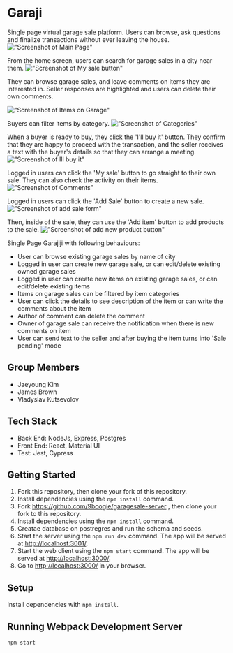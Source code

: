 # Garaji

Single page virtual garage sale platform. Users can browse, ask questions and finalize transactions without ever leaving the house.
!["Screenshot of Main Page"](docs/home-page2.png)

From the home screen, users can search for garage sales in a city near them. 
!["Screenshot of My sale button"](docs/search-city.png)

They can browse garage sales, and leave comments on items they are interested in. Seller responses are highlighted and users can delete their own comments.

!["Screenshot of Items on Garage"](docs/see-comments.png)

Buyers can filter items by category.
!["Screenshot of Categories"](docs/Inside-sale.png)

When a buyer is ready to buy, they click the 'I'll buy it' button. They confirm that they are happy to proceed with the transaction, and the seller receives a text with the buyer's details so that they can arrange a meeting.
!["Screenshot of Ill buy it"](docs/Send_Txt_Msg.png)

Logged in users can click the 'My sale' button to go straight to their own sale. 
They can also check the activity on their items. 
!["Screenshot of Comments"](docs/notifications.png)


Logged in users can click the 'Add Sale' button to create a new sale. 
!["Screenshot of add sale form"](docs/create-sale.png)

Then, inside of the sale, they can use the 'Add item' button to add products to the sale. 
!["Screenshot of add new product button"](docs/create-product.png)

Single Page Garajiji with following behaviours:
  - User can browse existing garage sales by name of city
  - Logged in user can create new garage sale, or can edit/delete existing owned garage sales
  - Logged in user can create new items on existing garage sales, or can edit/delete existing items
  - Items on garage sales can be filtered by item categories
  - User can click the details to see description of the item or can write the comments about the item
  - Author of comment can delete the comment
  - Owner of garage sale can receive the notification when there is new comments on item
  - User can send text to the seller and after buying the item turns into 'Sale pending' mode

## Group Members
  - Jaeyoung Kim
  - James Brown
  - Vladyslav Kutsevolov

## Tech Stack
  - Back End: NodeJs, Express, Postgres
  - Front End: React, Material UI
  - Test: Jest, Cypress

## Getting Started

1. Fork this repository, then clone your fork of this repository.
2. Install dependencies using the `npm install` command.
3. Fork https://github.com/9boogie/garagesale-server , then clone your fork to this repository.
4. Install dependencies using the `npm install` command.
5. Creatae database on postregres and run the schema and seeds.
6. Start the server using the `npm run dev` command. The app will be served at <http://localhost:3001/>.
6. Start the web client using the `npm start` command. The app will be served at <http://localhost:3000/>.
7. Go to <http://localhost:3000/> in your browser.

## Setup

Install dependencies with `npm install`.

## Running Webpack Development Server

```sh
npm start
```
